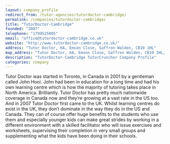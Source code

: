 ```yaml
---
layout: company_profile
redirect_from: /tutor-agencies/tutordoctor-cambridge/
permalink: /companies/tutordoctor-cambridge/
title: "TutorDoctor-Cambridge"
founded: "2007"
telephone: "1799525005"
email: "office@tutordoctor-cambridge.co.uk"
website: "http://www.tutordoctor-cambridge.co.uk/"
address: "Tutor Doctor, 6A, Emson Close, Saffron Walden, CB10 1HL"
map_address: "Tutor Doctor, 6A, Emson Close, Saffron Walden, CB10 1HL, United Kingdom"
description: "TutorDoctor-Cambridge TutorCruncher Company Profile"
categories: company
---
```

Tutor Doctor was started in Toronto, in Canada in 2001 by a gentleman called John Hooi. John had been in education for a
long time and had his own learning centre which is how the majority of tutoring takes place in North America.
Brilliantly. Tutor Doctor has pretty much nationwide coverage in Canada now and they’re growing at a vast rate in the US
too. And in 2007 Tutor Doctor first came to the UK. Whilst learning centres do exist in the UK, they don’t dominate in
the way they do in the US and Canada. They can of course offer huge benefits to the students who use them and especially
younger kids can make great strides by working in a different environment with a skilled facilitator who will issue
exercises and worksheets, supervising their completion in very small groups and supplementing what the kids have been
doing in their schools.
